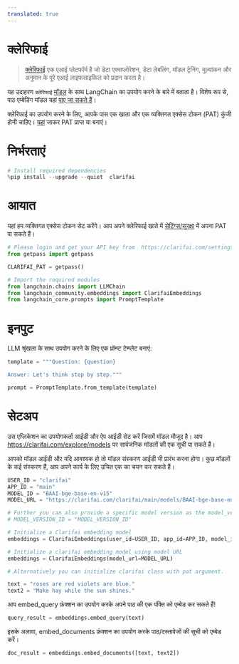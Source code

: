 ```yaml
---
translated: true
---
```


# क्लेरिफाई

>[क्लेरिफाई](https://www.clarifai.com/) एक एआई प्लेटफॉर्म है जो डेटा एक्सप्लोरेशन, डेटा लेबलिंग, मॉडल ट्रेनिंग, मूल्यांकन और अनुमान के पूरे एआई लाइफसाइकिल को प्रदान करता है।

यह उदाहरण `क्लेरिफाई` [मॉडल](https://clarifai.com/explore/models) के साथ LangChain का उपयोग करने के बारे में बताता है। विशेष रूप से, पाठ एम्बेडिंग मॉडल यहां [पाए जा सकते हैं](https://clarifai.com/explore/models?page=1&perPage=24&filterData=%5B%7B%22field%22%3A%22model_type_id%22%2C%22value%22%3A%5B%22text-embedder%22%5D%7D%5D)।

क्लेरिफाई का उपयोग करने के लिए, आपके पास एक खाता और एक व्यक्तिगत एक्सेस टोकन (PAT) कुंजी होनी चाहिए।
[यहां](https://clarifai.com/settings/security) जाकर PAT प्राप्त या बनाएं।

# निर्भरताएं

```python
# Install required dependencies
%pip install --upgrade --quiet  clarifai
```

# आयात

यहां हम व्यक्तिगत एक्सेस टोकन सेट करेंगे। आप अपने क्लेरिफाई खाते में [सेटिंग्स/सुरक्षा](https://clarifai.com/settings/security) में अपना PAT पा सकते हैं।

```python
# Please login and get your API key from  https://clarifai.com/settings/security
from getpass import getpass

CLARIFAI_PAT = getpass()
```

```python
# Import the required modules
from langchain.chains import LLMChain
from langchain_community.embeddings import ClarifaiEmbeddings
from langchain_core.prompts import PromptTemplate
```

# इनपुट

LLM श्रृंखला के साथ उपयोग करने के लिए एक प्रॉम्प्ट टेम्प्लेट बनाएं:

```python
template = """Question: {question}

Answer: Let's think step by step."""

prompt = PromptTemplate.from_template(template)
```

# सेटअप

उस एप्लिकेशन का उपयोगकर्ता आईडी और ऐप आईडी सेट करें जिसमें मॉडल मौजूद है। आप https://clarifai.com/explore/models पर सार्वजनिक मॉडलों की एक सूची पा सकते हैं।

आपको मॉडल आईडी और यदि आवश्यक हो तो मॉडल संस्करण आईडी भी प्रारंभ करना होगा। कुछ मॉडलों के कई संस्करण हैं, आप अपने कार्य के लिए उचित एक का चयन कर सकते हैं।

```python
USER_ID = "clarifai"
APP_ID = "main"
MODEL_ID = "BAAI-bge-base-en-v15"
MODEL_URL = "https://clarifai.com/clarifai/main/models/BAAI-bge-base-en-v15"

# Further you can also provide a specific model version as the model_version_id arg.
# MODEL_VERSION_ID = "MODEL_VERSION_ID"
```

```python
# Initialize a Clarifai embedding model
embeddings = ClarifaiEmbeddings(user_id=USER_ID, app_id=APP_ID, model_id=MODEL_ID)

# Initialize a clarifai embedding model using model URL
embeddings = ClarifaiEmbeddings(model_url=MODEL_URL)

# Alternatively you can initialize clarifai class with pat argument.
```

```python
text = "roses are red violets are blue."
text2 = "Make hay while the sun shines."
```

आप embed_query फ़ंक्शन का उपयोग करके अपने पाठ की एक पंक्ति को एम्बेड कर सकते हैं!

```python
query_result = embeddings.embed_query(text)
```

इसके अलावा, embed_documents फ़ंक्शन का उपयोग करके पाठ/दस्तावेजों की सूची को एम्बेड करें।

```python
doc_result = embeddings.embed_documents([text, text2])
```
